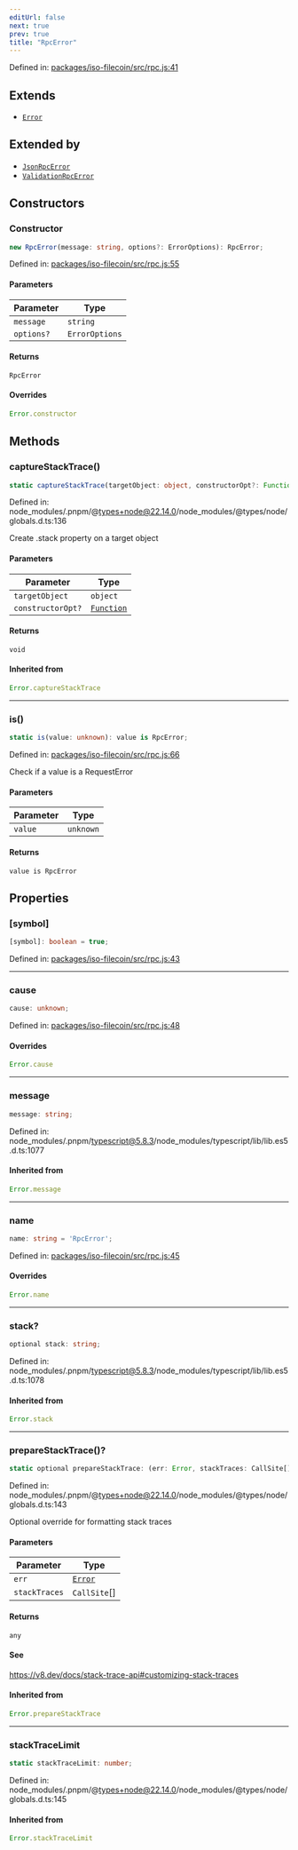 ```yaml
---
editUrl: false
next: true
prev: true
title: "RpcError"
---
```


Defined in: [packages/iso-filecoin/src/rpc.js:41](https://github.com/hugomrdias/filecoin/blob/main/packages/iso-filecoin/src/rpc.js#L41)

## Extends

- [`Error`](https://developer.mozilla.org/docs/Web/JavaScript/Reference/Global_Objects/Error)

## Extended by

- [`JsonRpcError`](/api/iso-filecoin/rpc/classes/jsonrpcerror/)
- [`ValidationRpcError`](/api/iso-filecoin/rpc/classes/validationrpcerror/)

## Constructors

### Constructor

```ts
new RpcError(message: string, options?: ErrorOptions): RpcError;
```

Defined in: [packages/iso-filecoin/src/rpc.js:55](https://github.com/hugomrdias/filecoin/blob/main/packages/iso-filecoin/src/rpc.js#L55)

#### Parameters

| Parameter | Type |
| ------ | ------ |
| `message` | `string` |
| `options?` | `ErrorOptions` |

#### Returns

`RpcError`

#### Overrides

```ts
Error.constructor
```

## Methods

### captureStackTrace()

```ts
static captureStackTrace(targetObject: object, constructorOpt?: Function): void;
```

Defined in: node\_modules/.pnpm/@types+node@22.14.0/node\_modules/@types/node/globals.d.ts:136

Create .stack property on a target object

#### Parameters

| Parameter | Type |
| ------ | ------ |
| `targetObject` | `object` |
| `constructorOpt?` | [`Function`](https://developer.mozilla.org/docs/Web/JavaScript/Reference/Global_Objects/Function) |

#### Returns

`void`

#### Inherited from

```ts
Error.captureStackTrace
```

***

### is()

```ts
static is(value: unknown): value is RpcError;
```

Defined in: [packages/iso-filecoin/src/rpc.js:66](https://github.com/hugomrdias/filecoin/blob/main/packages/iso-filecoin/src/rpc.js#L66)

Check if a value is a RequestError

#### Parameters

| Parameter | Type |
| ------ | ------ |
| `value` | `unknown` |

#### Returns

`value is RpcError`

## Properties

### \[symbol\]

```ts
[symbol]: boolean = true;
```

Defined in: [packages/iso-filecoin/src/rpc.js:43](https://github.com/hugomrdias/filecoin/blob/main/packages/iso-filecoin/src/rpc.js#L43)

***

### cause

```ts
cause: unknown;
```

Defined in: [packages/iso-filecoin/src/rpc.js:48](https://github.com/hugomrdias/filecoin/blob/main/packages/iso-filecoin/src/rpc.js#L48)

#### Overrides

```ts
Error.cause
```

***

### message

```ts
message: string;
```

Defined in: node\_modules/.pnpm/typescript@5.8.3/node\_modules/typescript/lib/lib.es5.d.ts:1077

#### Inherited from

```ts
Error.message
```

***

### name

```ts
name: string = 'RpcError';
```

Defined in: [packages/iso-filecoin/src/rpc.js:45](https://github.com/hugomrdias/filecoin/blob/main/packages/iso-filecoin/src/rpc.js#L45)

#### Overrides

```ts
Error.name
```

***

### stack?

```ts
optional stack: string;
```

Defined in: node\_modules/.pnpm/typescript@5.8.3/node\_modules/typescript/lib/lib.es5.d.ts:1078

#### Inherited from

```ts
Error.stack
```

***

### prepareStackTrace()?

```ts
static optional prepareStackTrace: (err: Error, stackTraces: CallSite[]) => any;
```

Defined in: node\_modules/.pnpm/@types+node@22.14.0/node\_modules/@types/node/globals.d.ts:143

Optional override for formatting stack traces

#### Parameters

| Parameter | Type |
| ------ | ------ |
| `err` | [`Error`](https://developer.mozilla.org/docs/Web/JavaScript/Reference/Global_Objects/Error) |
| `stackTraces` | `CallSite`[] |

#### Returns

`any`

#### See

https://v8.dev/docs/stack-trace-api#customizing-stack-traces

#### Inherited from

```ts
Error.prepareStackTrace
```

***

### stackTraceLimit

```ts
static stackTraceLimit: number;
```

Defined in: node\_modules/.pnpm/@types+node@22.14.0/node\_modules/@types/node/globals.d.ts:145

#### Inherited from

```ts
Error.stackTraceLimit
```
